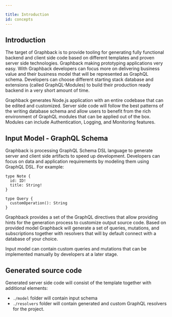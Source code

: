 ```yaml
---

title: Introduction
id: concepts
---
```


## Introduction

The target of Graphback is to provide tooling for generating fully functional backend and client side code based on different templates and proven server side technologies.
Graphback making prototyping applications very easy. 
With Graphback developers can focus more on delivering business value and their business model that will be represented as GraphQL schema. Developers can choose different starting stack database and extensions (called GraphQL-Modules) to build their production ready backend in a very short amount of time.

Graphback generates Node.js application with an entire codebase that can be edited and customized.
Server side code will follow the best patterns of the writing database schema and allow users to benefit from the rich environment of GraphQL modules that can be applied out of the box.
Modules can include Authentication, Logging, and Monitoring features.

## Input Model - GraphQL Schema 

Graphback is processing GraphQL Schema DSL language to generate server and client side artifacts to speed up development.
Developers can focus on data and application requirements by modeling them using GraphQL DSL.
For example:

```
type Note {
  id: ID!
  title: String!
}

type Query {
  customOperation(): String
}
```

Graphback provides a set of the GraphQL directives that allow providing hints for the generation process to customize output source code. Based on provided model Graphback will generate a set of queries, mutations, and subscriptions together with resolvers that will by default connect with a database of your choice. 

Input model can contain custom queries and mutations that can be implemented manually by developers at a later stage.

## Generated source code

Generated server side code will consist of the template together with additional elements:

- `./model` folder will contain input schema
- `./resolvers` folder will contain generated and custom GraphQL resolvers for the project.
